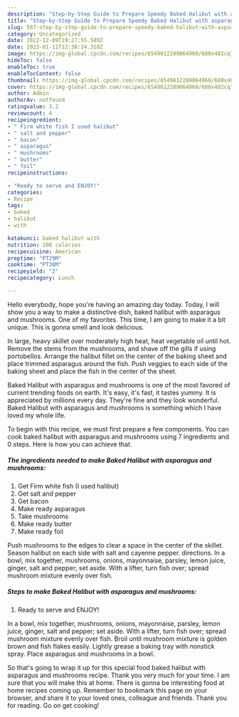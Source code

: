 ```yaml
---
description: "Step-by-Step Guide to Prepare Speedy Baked Halibut with asparagus and mushrooms"
title: "Step-by-Step Guide to Prepare Speedy Baked Halibut with asparagus and mushrooms"
slug: 567-step-by-step-guide-to-prepare-speedy-baked-halibut-with-asparagus-and-mushrooms
category: Uncategorized
date: 2022-12-09T19:27:55.589Z
date: 2023-01-11T12:38:24.310Z
image: https://img-global.cpcdn.com/recipes/6549612289064960/680x482cq70/baked-halibut-with-asparagus-and-mushrooms-recipe-main-photo.jpg
hideToc: false
enableToc: true
enableTocContent: false
thumbnail: https://img-global.cpcdn.com/recipes/6549612289064960/680x482cq70/baked-halibut-with-asparagus-and-mushrooms-recipe-main-photo.jpg
cover: https://img-global.cpcdn.com/recipes/6549612289064960/680x482cq70/baked-halibut-with-asparagus-and-mushrooms-recipe-main-photo.jpg
author: Admin
authorAv: notfound
ratingvalue: 3.2
reviewcount: 4
recipeingredient:
- " Firm white fish I used halibut"
- " salt and pepper"
- " bacon"
- " asparagus"
- " mushrooms"
- " butter"
- " foil"
recipeinstructions:

- "Ready to serve and ENJOY!"
categories:
- Recipe
tags:
- baked
- halibut
- with

katakunci: baked halibut with 
nutrition: 200 calories
recipecuisine: American
preptime: "PT29M"
cooktime: "PT30M"
recipeyield: "2"
recipecategory: Lunch

---
```



Hello everybody, hope you're having an amazing day today. Today, I will show you a way to make a distinctive dish, baked halibut with asparagus and mushrooms. One of my favorites. This time, I am going to make it a bit unique. This is gonna smell and look delicious.

In large, heavy skillet over moderately high heat, heat vegetable oil until hot. Remove the stems from the mushrooms, and shave off the gills if using portobellos. Arrange the halibut fillet on the center of the baking sheet and place trimmed asparagus around the fish. Push veggies to each side of the baking sheet and place the fish in the center of the sheet.

Baked Halibut with asparagus and mushrooms is one of the most favored of current trending foods on earth. It's easy, it's fast, it tastes yummy. It is appreciated by millions every day. They're fine and they look wonderful. Baked Halibut with asparagus and mushrooms is something which I have loved my whole life.


To begin with this recipe, we must first prepare a few components. You can cook baked halibut with asparagus and mushrooms using 7 ingredients and 0 steps. Here is how you can achieve that.

<!--inarticleads1-->

##### The ingredients needed to make Baked Halibut with asparagus and mushrooms:

1. Get  Firm white fish (I used halibut)
1. Get  salt and pepper
1. Get  bacon
1. Make ready  asparagus
1. Take  mushrooms
1. Make ready  butter
1. Make ready  foil


Push mushrooms to the edges to clear a space in the center of the skillet. Season halibut on each side with salt and cayenne pepper. directions. In a bowl, mix together, mushrooms, onions, mayonnaise, parsley, lemon juice, ginger, salt and pepper; set aside. With a lifter, turn fish over; spread mushroom mixture evenly over fish. 

<!--inarticleads2-->

##### Steps to make Baked Halibut with asparagus and mushrooms:


1. Ready to serve and ENJOY!

In a bowl, mix together, mushrooms, onions, mayonnaise, parsley, lemon juice, ginger, salt and pepper; set aside. With a lifter, turn fish over; spread mushroom mixture evenly over fish. Broil until mushroom mixture is golden brown and fish flakes easily. Lightly grease a baking tray with nonstick spray. Place asparagus and mushrooms in a bowl. 

So that's going to wrap it up for this special food baked halibut with asparagus and mushrooms recipe. Thank you very much for your time. I am sure that you will make this at home. There is gonna be interesting food at home recipes coming up. Remember to bookmark this page on your browser, and share it to your loved ones, colleague and friends. Thank you for reading. Go on get cooking!
